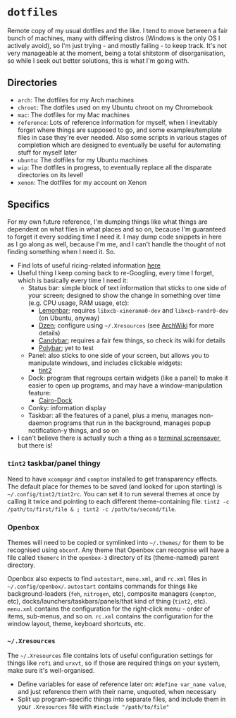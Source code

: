 # `dotfiles`

Remote copy of my usual dotfiles and the like.  I tend to move between a fair bunch of machines, many with differing distros (Windows is the only OS I actively avoid), so I'm just trying - and mostly failing - to keep track.  It's not very manageable at the moment, being a total shitstorm of disorganisation, so while I seek out better solutions, this is what I'm going with.

## Directories

* `arch`: The dotfiles for my Arch machines
* `chroot`: The dotfiles used on my Ubuntu chroot on my Chromebook
* `mac`: The dotfiles for my Mac machines
* `reference`: Lots of reference information for myself, when I inevitably forget where things are supposed to go, and some examples/template files in case they're ever needed.  Also some scripts in various stages of completion which are designed to eventually be useful for automating stuff for myself later
* `ubuntu`: The dotfiles for my Ubuntu machines
* `wip`: The dotfiles in progress, to eventually replace all the disparate directories on its level!
* `xenon`: The dotfiles for my account on Xenon

## Specifics

For my own future reference, I'm dumping things like what things are dependent on what files in what places and so on, because I'm guaranteed to forget it every sodding time I need it.  I may dump code snippets in here as I go along as well, because I'm me, and I can't handle the thought of not finding something when I need it.  So.

* Find lots of useful ricing-related information [here](https://www.reddit.com/r/unixporn/wiki/ricerous_info)
* Useful thing I keep coming back to re-Googling, every time I forget, which is basically every time I need it:
    - Status bar: simple block of text information that sticks to one side of your screen; designed to show the change in something over time (e.g. CPU usage, RAM usage, etc):
        + [Lemonbar](https://github.com/LemonBoy/bar); requires `libxcb-xinerama0-dev` and `libxcb-randr0-dev` (on Ubuntu, anyway)
        + [Dzen](http://robm.github.io/dzen/); configure using `~/.Xresources` (see [ArchWiki](https://wiki.archlinux.org/index.php/Dzen) for more details)
        + [Candybar](https://github.com/Lokaltog/candybar); requires a fair few things, so check its wiki for details
        + [Polybar](https://github.com/jaagr/polybar); yet to test
    - Panel: also sticks to one side of your screen, but allows you to manipulate windows, and includes clickable widgets:
        + [tint2](https://wiki.archlinux.org/index.php/Tint2)
    - Dock: program that regroups certain widgets (like a panel) to make it easier to open up programs, and may have a window-manipulation feature:
        + [Cairo-Dock](https://wiki.archlinux.org/index.php/Cairo-Dock)
    - Conky: information display
    - Taskbar: all the features of a panel, plus a menu, manages non-daemon programs that run in the background, manages popup notification-y things, and so on
* I can't believe there is actually such a thing as a [terminal screensaver](https://github.com/pipeseroni/pipes.sh), but there is!

### `tint2` taskbar/panel thingy

Need to have `xcompmgr` and `compton` installed to get transparency effects.  The default place for themes to be saved (and looked for upon starting) is `~/.config/tint2/tint2rc`.  You can set it to run several themes at once by calling it twice and pointing to each different theme-containing file: `tint2 -c /path/to/first/file & ; tint2 -c /path/to/second/file`.

### Openbox

Themes will need to be copied or symlinked into `~/.themes/` for them to be recognised using `obconf`.  Any theme that Openbox can recognise will have a file called `themerc` in the `openbox-3` directory of its (theme-named) parent directory.

Openbox also expects to find `autostart`, `menu.xml`, and `rc.xml` files in `~/.config/openbox/`.  `autostart` contains commands for things like background-loaders (`feh`, `nitrogen`, etc), composite managers (`compton`, etc), docks/launchers/taskbars/panels/that kind of thing (`tint2`, etc).  `menu.xml` contains the configuration for the right-click menu - order of items, sub-menus, and so on.  `rc.xml` contains the configuration for the window layout, theme, keyboard shortcuts, etc.

### `~/.Xresources`

The `~/.Xresources` file contains lots of useful configuration settings for things like `rofi` and `urxvt`, so if those are required things on your system, make sure it's well-organised.

* Define variables for ease of reference later on: `#define var_name value`, and just reference them with their name, unquoted, when necessary
* Split up program-specific things into separate files, and include them in your `.Xresources` file with `#include "/path/to/file"`
